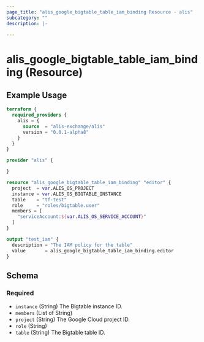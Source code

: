 ```yaml
---
page_title: "alis_google_bigtable_table_iam_binding Resource - alis"
subcategory: ""
description: |-
  
---
```


# alis_google_bigtable_table_iam_binding (Resource)



## Example Usage

```terraform
terraform {
  required_providers {
    alis = {
      source  = "alis-exchange/alis"
      version = "0.0.1-alpha8"
    }
  }
}

provider "alis" {

}

resource "alis_google_bigtable_table_iam_binding" "editor" {
  project  = var.ALIS_OS_PROJECT
  instance = var.ALIS_OS_BIGTABLE_INSTANCE
  table    = "tf-test"
  role     = "roles/bigtable.user"
  members = [
    "serviceAccount:${var.ALIS_OS_SERVICE_ACCOUNT}"
  ]
}

output "test_iam" {
  description = "The IAM policy for the table"
  value       = alis_google_bigtable_table_iam_binding.editor
}
```

<!-- schema generated by tfplugindocs -->
## Schema

### Required

- `instance` (String) The Bigtable instance ID.
- `members` (List of String)
- `project` (String) The Google Cloud project ID.
- `role` (String)
- `table` (String) The Bigtable table ID.